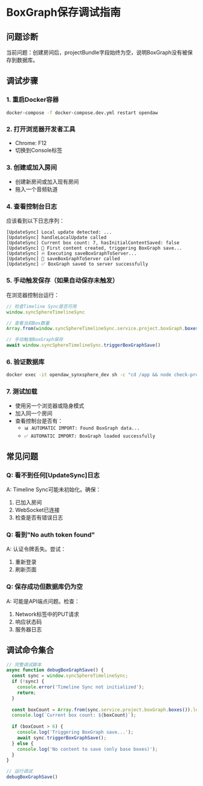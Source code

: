 # BoxGraph保存调试指南

## 问题诊断

当前问题：创建房间后，projectBundle字段始终为空，说明BoxGraph没有被保存到数据库。

## 调试步骤

### 1. 重启Docker容器
```bash
docker-compose -f docker-compose.dev.yml restart opendaw
```

### 2. 打开浏览器开发者工具
- Chrome: F12
- 切换到Console标签

### 3. 创建或加入房间
- 创建新房间或加入现有房间
- 拖入一个音频轨道

### 4. 查看控制台日志
应该看到以下日志序列：
```
[UpdateSync] Local update detected: ...
[UpdateSync] handleLocalUpdate called
[UpdateSync] Current box count: 7, hasInitialContentSaved: false
[UpdateSync] 🎯 First content created, triggering BoxGraph save...
[UpdateSync] 🔥 Executing saveBoxGraphToServer...
[UpdateSync] 🚀 saveBoxGraphToServer called
[UpdateSync] ✅ BoxGraph saved to server successfully
```

### 5. 手动触发保存（如果自动保存未触发）
在浏览器控制台运行：
```javascript
// 检查Timeline Sync是否可用
window.syncSphereTimelineSync

// 查看当前Box数量
Array.from(window.syncSphereTimelineSync.service.project.boxGraph.boxes()).length

// 手动触发BoxGraph保存
await window.syncSphereTimelineSync.triggerBoxGraphSave()
```

### 6. 验证数据库
```bash
docker exec -it opendaw_synxsphere_dev sh -c "cd /app && node check-project-bundle.js"
```

### 7. 测试加载
- 使用另一个浏览器或隐身模式
- 加入同一个房间
- 查看控制台是否有：
  - `📊 AUTOMATIC IMPORT: Found BoxGraph data...`
  - `✅ AUTOMATIC IMPORT: BoxGraph loaded successfully`

## 常见问题

### Q: 看不到任何[UpdateSync]日志
A: Timeline Sync可能未初始化。确保：
1. 已加入房间
2. WebSocket已连接
3. 检查是否有错误日志

### Q: 看到"No auth token found"
A: 认证令牌丢失。尝试：
1. 重新登录
2. 刷新页面

### Q: 保存成功但数据库仍为空
A: 可能是API端点问题。检查：
1. Network标签中的PUT请求
2. 响应状态码
3. 服务器日志

## 调试命令集合
```javascript
// 完整调试脚本
async function debugBoxGraphSave() {
  const sync = window.syncSphereTimelineSync;
  if (!sync) {
    console.error('Timeline Sync not initialized');
    return;
  }
  
  const boxCount = Array.from(sync.service.project.boxGraph.boxes()).length;
  console.log(`Current box count: ${boxCount}`);
  
  if (boxCount > 6) {
    console.log('Triggering BoxGraph save...');
    await sync.triggerBoxGraphSave();
  } else {
    console.log('No content to save (only base boxes)');
  }
}

// 运行调试
debugBoxGraphSave()
``` 
